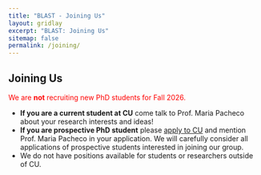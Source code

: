 ```yaml
---
title: "BLAST - Joining Us"
layout: gridlay
excerpt: "BLAST: Joining Us"
sitemap: false
permalink: /joining/
---
```


## Joining Us

<span style="color:red">We are **not** recruiting new PhD students for Fall 2026.</span>

- **If you are a current student at CU** come talk to Prof. Maria Pacheco about your research interests and ideas!
- **If you are prospective PhD student** please [apply to CU](https://www.colorado.edu/cs/admissions/graduate-admissions/how-apply) and mention Prof. Maria Pacheco in your application. We will carefully consider all applications of prospective students interested in joining our group. 
- We do not have positions available for students or researchers outside of CU. 
